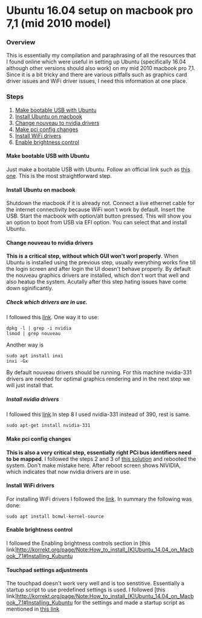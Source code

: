 # Ubuntu 16.04 setup on macbook pro 7,1 (mid 2010 model)

### Overview

This is essentially my compilation and paraphrasing of all the resources that I found online which were useful in setting up Ubuntu (specifically 16.04 although other versions should also work) on my mid 2010 macbook pro 7,1. Since it is a bit tricky and there are various pitfalls such as graphics card driver issues and WiFi driver issues, I need this information at one place.

### Steps

1. [Make bootable USB with Ubuntu](#make-bootable-usb-with-ubuntu)
2. [Install Ubuntu on macbook](#Install-Ubuntu-on-macbook)
3. [Change nouveau to nvidia drivers](#Change-nouveau-to-nvidia-drivers)
4. [Make pci config changes](#Make-pci-config-changes)
5. [Install WiFi drivers](#Install-WiFi-drivers)
6. [Enable brightness control](#Enable-brightness-control)


#### Make bootable USB with Ubuntu
Just make a bootable USB with Ubuntu. Follow an official link such as [this one](https://tutorials.ubuntu.com/tutorial/tutorial-create-a-usb-stick-on-macos#0). This is the most straightforward step.

#### Install Ubuntu on macbook
Shutdown the macbook if it is already not. Connect a live ethernet cable for the internet connectivity because WiFi won't work by default. Insert the USB. Start the macbook with option/alt button pressed. This will show you an option to boot from USB via EFI option. You can select that and install Ubuntu.

#### Change nouveau to nvidia drivers
**This is a critical step, without which GUI won't worl properly**. When Ubuntu is installed using the previous step, usually everything works fine till the login screen and after login the UI doesn't  behave properly. By default the nouveau graphics drivers are installed, which don't wort that well and also heatup the system. Acutally after this step hating issues have come down sginificantly.  

##### Check which drivers are in use. 
I followed this [link](https://askubuntu.com/questions/271613/am-i-using-the-nouveau-driver-or-the-proprietary-nvidia-driver). One way it to use:
```
dpkg -l | grep -i nvidia
lsmod | grep nouveau

```
Another way is
```
sudo apt install inxi
inxi -Gx
```

By default nouveau drivers should be running. For this machine nvidia-331 drivers are needed for optimal graphics rendering and in the next step we will just install that.

##### Install nvidia drivers
I followed this [link](https://tech.amikelive.com/node-731/how-to-properly-install-nvidia-graphics-driver-on-ubuntu-16-04/).In step 8 I used nvidia-331 instead of 390, rest is same.
```
sudo apt-get install nvidia-331
```

#### Make pci config changes
**This is also a very critical step, essentially right PCi bus identifiers need to be mapped**. I followed the steps 2 and 3 of [this solution](https://askubuntu.com/questions/264247/proprietary-nvidia-drivers-with-efi-on-mac-to-prevent-overheating/613573#613573) and rebooted the system. Don't make mistake here. After reboot screen shows NIVIDIA, which indicates that now nvidia drivers are in use.

#### Install WiFi drivers
For installing WiFi drivers I followed the [link](https://askubuntu.com/a/60395). In summary the following was done:
```
sudo apt install bcmwl-kernel-source
```

#### Enable brightness control
I followed the Enabling brightness controls section in [this link]<http://korrekt.org/page/Note:How_to_install_(K)Ubuntu_14.04_on_Macbook_7,1#Installing_Kubuntu>

#### Touchpad settings adjustments
The touchpad doesn't work very well and is too senstitive. Essentially a startup script to use predefined settings is used. I followed [this link]<http://korrekt.org/page/Note:How_to_install_(K)Ubuntu_14.04_on_Macbook_7,1#Installing_Kubuntu> for the settings and made a startup script as mentioned in [this link](https://askubuntu.com/a/910)

